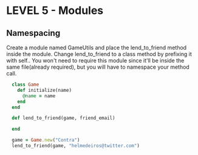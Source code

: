 LEVEL 5 - Modules
=================

Namespacing
-----------

Create a module named GameUtils and place the lend_to_friend method inside the module. Change lend_to_friend to a class method by prefixing it with self.. You won't need to require this module since it'll be inside the same file(already required), but you will have to namespace your method call.

```ruby
  class Game
    def initialize(name)
      @name = name
    end
  end

  def lend_to_friend(game, friend_email)

  end

  game = Game.new("Contra")
  lend_to_friend(game, "helmedeiros@twitter.com")
```
